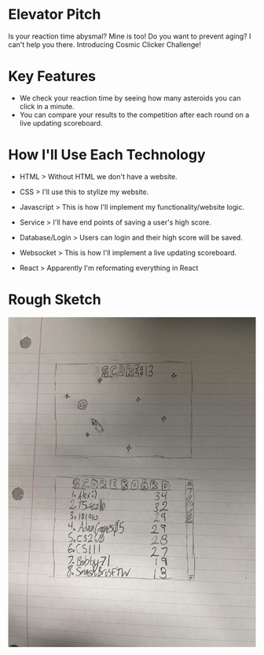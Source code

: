# Elevator Pitch
Is your reaction time abysmal? Mine is too! Do you want to prevent aging? I can't help you there. Introducing Cosmic Clicker Challenge!
# Key Features
* We check your reaction time by seeing how many asteroids you can click in a minute.
* You can compare your results to the competition after each round on a live updating scoreboard.
# How I'll Use Each Technology
* HTML > Without HTML we don't have a website.

* CSS > I'll use this to stylize my website.

* Javascript > This is how I'll implement my functionality/website logic.

* Service > I'll have end points of saving a user's high score.

* Database/Login > Users can login and their high score will be saved.

* Websocket > This is how I'll implement a live updating scoreboard. 

 * React > Apparently I'm reformating everything in React

# Rough Sketch
![UGLY](cs260startupsketch.jpg)